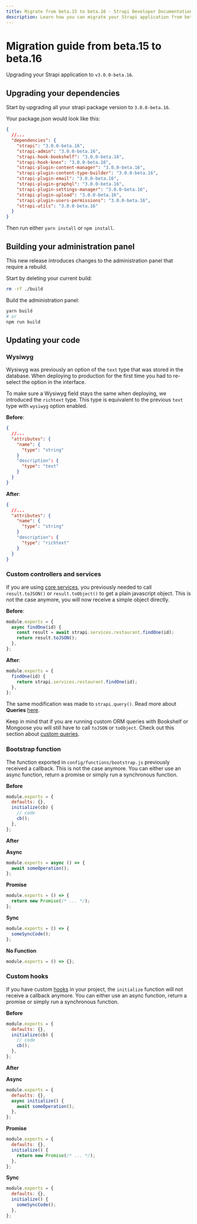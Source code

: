 ```yaml
---
title: Migrate from beta.15 to beta.16 - Strapi Developer Documentation
description: Learn how you can migrate your Strapi application from beta.15 to beta.16.
---
```


# Migration guide from beta.15 to beta.16

Upgrading your Strapi application to `v3.0.0-beta.16`.

## Upgrading your dependencies

Start by upgrading all your strapi package version to `3.0.0-beta.16`.

Your package.json would look like this:

```json
{
  //...
  "dependencies": {
    "strapi": "3.0.0-beta.16",
    "strapi-admin": "3.0.0-beta.16",
    "strapi-hook-bookshelf": "3.0.0-beta.16",
    "strapi-hook-knex": "3.0.0-beta.16",
    "strapi-plugin-content-manager": "3.0.0-beta.16",
    "strapi-plugin-content-type-builder": "3.0.0-beta.16",
    "strapi-plugin-email": "3.0.0-beta.16",
    "strapi-plugin-graphql": "3.0.0-beta.16",
    "strapi-plugin-settings-manager": "3.0.0-beta.16",
    "strapi-plugin-upload": "3.0.0-beta.16",
    "strapi-plugin-users-permissions": "3.0.0-beta.16",
    "strapi-utils": "3.0.0-beta.16"
  }
}
```

Then run either `yarn install` or `npm install`.

## Building your administration panel

This new release introduces changes to the administration panel that require a rebuild.

Start by deleting your current build:

```bash
rm -rf ./build
```

Build the administration panel:

```bash
yarn build
# or
npm run build
```

## Updating your code

### Wysiwyg

Wysiwyg was previously an option of the `text` type that was stored in the database. When deploying to production for the first time you had to re-select the option in the interface.

To make sure a Wysiwyg field stays the same when deploying, we introduced the `richtext` type. This type is equivalent to the previous `text` type with `wysiwyg` option enabled.

**Before**:

```json
{
  //...
  "attributes": {
    "name": {
      "type": "string"
    }
    "description": {
      "type": "text"
    }
  }
}
```

**After**:

```json
{
  //...
  "attributes": {
    "name": {
      "type": "string"
    }
    "description": {
      "type": "richtext"
    }
  }
}
```

### Custom controllers and services

If you are using [core services](/developer-docs/latest/development/backend-customization.md#services), you previously needed to call `result.toJSON()` or `result.toObject()` to get a plain javascript object. This is not the case anymore, you will now receive a simple object directly.

**Before**:

```js
module.exports = {
  async findOne(id) {
    const result = await strapi.services.restaurant.findOne(id);
    return result.toJSON();
  },
};
```

**After**:

```js
module.exports = {
  findOne(id) {
    return strapi.services.restaurant.findOne(id);
  },
};
```

The same modification was made to `strapi.query()`. Read more about **Queries** [here](/developer-docs/latest/development/backend-customization.md#queries).

Keep in mind that if you are running custom ORM queries with Bookshelf or Mongoose you will still have to call `toJSON` or `toObject`. Check out this section about [custom queries](/developer-docs/latest/development/backend-customization.md#api-reference).

### Bootstrap function

The function exported in `config/functions/bootstrap.js` previously received a callback. This is not the case anymore. You can either use an async function, return a promise or simply run a synchronous function.

**Before**

```js
module.exports = {
  defaults: {},
  initialize(cb) {
    // code
    cb();
  },
};
```

**After**

**Async**

```js
module.exports = async () => {
  await someOperation();
};
```

**Promise**

```js
module.exports = () => {
  return new Promise(/* ... */);
};
```

**Sync**

```js
module.exports = () => {
  someSyncCode();
};
```

**No Function**

```js
module.exports = () => {};
```

### Custom hooks

If you have custom [hooks](/developer-docs/latest/setup-deployment-guides/configurations.md#hooks) in your project, the `initialize` function will not receive a callback anymore. You can either use an async function, return a promise or simply run a synchronous function.

**Before**

```js
module.exports = {
  defaults: {},
  initialize(cb) {
    // code
    cb();
  },
};
```

**After**

**Async**

```js
module.exports = {
  defaults: {},
  async initialize() {
    await someOperation();
  },
};
```

**Promise**

```js
module.exports = {
  defaults: {},
  initialize() {
    return new Promise(/* ... */);
  },
};
```

**Sync**

```js
module.exports = {
  defaults: {},
  initialize() {
    someSyncCode();
  },
};
```

